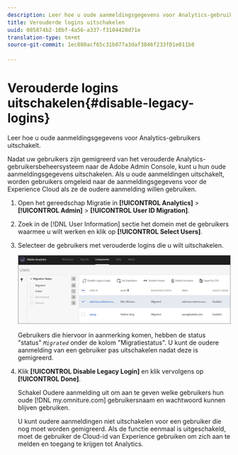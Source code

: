 ```yaml
---
description: Leer hoe u oude aanmeldingsgegevens voor Analytics-gebruikers uitschakelt.
title: Verouderde logins uitschakelen
uuid: 085874b2-10bf-4a56-a337-f3104428d71e
translation-type: tm+mt
source-git-commit: 1ec080acf65c31b077a3daf3846f233f01e011b8

---
```



# Verouderde logins uitschakelen{#disable-legacy-logins}

Leer hoe u oude aanmeldingsgegevens voor Analytics-gebruikers uitschakelt.

Nadat uw gebruikers zijn gemigreerd van het verouderde Analytics-gebruikersbeheersysteem naar de Adobe Admin Console, kunt u hun oude aanmeldingsgegevens uitschakelen. Als u oude aanmeldingen uitschakelt, worden gebruikers omgeleid naar de aanmeldingsgegevens voor de Experience Cloud als ze de oudere aanmelding willen gebruiken.

1. Open het gereedschap Migratie in **[!UICONTROL Analytics]** > **[!UICONTROL Admin]** > **[!UICONTROL User ID Migration]**.
1. Zoek in de [!DNL User Information] sectie het domein met de gebruikers waarmee u wilt werken en klik op **[!UICONTROL Select Users]**.
1. Selecteer de gebruikers met verouderde logins die u wilt uitschakelen.

   ![](assets/user-info.png)

   Gebruikers die hiervoor in aanmerking komen, hebben de status &quot;status&quot; *`Migrated`* onder de kolom &quot;Migratiestatus&quot;. U kunt de oudere aanmelding van een gebruiker pas uitschakelen nadat deze is gemigreerd.
1. Klik **[!UICONTROL Disable Legacy Login]** en klik vervolgens op **[!UICONTROL Done]**.

   Schakel Oudere aanmelding uit om aan te geven welke gebruikers hun oude [!DNL my.omniture.com] gebruikersnaam en wachtwoord kunnen blijven gebruiken.

   U kunt oudere aanmeldingen niet uitschakelen voor een gebruiker die nog moet worden gemigreerd. Als de functie eenmaal is uitgeschakeld, moet de gebruiker de Cloud-id van Experience gebruiken om zich aan te melden en toegang te krijgen tot Analytics.

